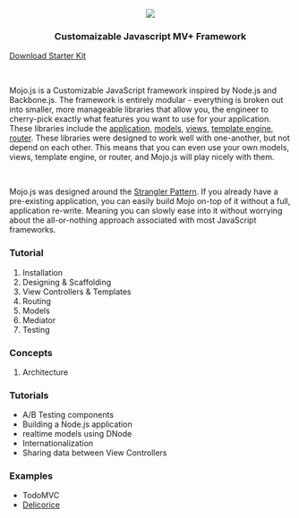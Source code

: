 
<p align="center">
  <a href="http://mojojs.com">
    <img src="https://s3.amazonaws.com/uploads.hipchat.com/12139/74559/TgjXBU1QpgjVwc0/mojo-js.png">
  </a>
  <h3 align="center">Customaizable Javascript MV+ Framework</h3>
  <p class="center text-center"><a class="btn btn-default" href="https://github.com/classdojo/mojo-starter/archive/master.zip">Download Starter Kit</a></p>
</p>


<br />

Mojo.js is a Customizable JavaScript framework inspired by Node.js and Backbone.js. The framework is entirely modular - everything is broken out into smaller, more manageable libraries that allow you, the engineer to cherry-pick exactly what features you want to use for your application. These libraries include the [application](https://github.com/classdojo/mojo-application), [models](https://github.com/classdojo/mojo-model), [views](https://github.com/classdojo/mojo-views), [template engine](https://github.com/classdojo/mojo-paperclip), [router](https://github.com/classdojo/mojo-router). These libraries were designed to work well with one-another, but not depend on each other. This means that you can even use your own models, views, template engine, or router, and Mojo.js will play nicely with them. 

<br />

Mojo.js was designed around the [Strangler Pattern](http://martinfowler.com/bliki/StranglerApplication.html). If you already have a pre-existing application, you can easily build Mojo on-top of it without a full, application re-write. Meaning you can slowly ease into it without worrying about the all-or-nothing approach associated with most JavaScript frameworks. 



### Tutorial

1. Installation
2. Designing & Scaffolding
3. View Controllers & Templates
4. Routing
5. Models
6. Mediator
7. Testing

### Concepts

1. Architecture

### Tutorials

- A/B Testing components
- Building a Node.js application
- realtime models using DNode
- Internationalization
- Sharing data between View Controllers

### Examples

- TodoMVC
- [Delicorice](https://github.com/classdojo/delicorice)

